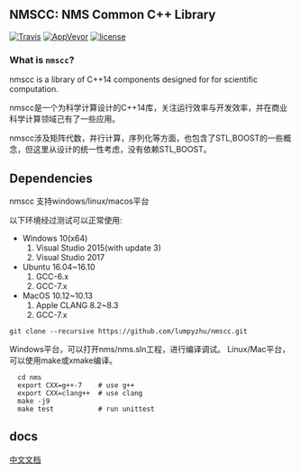 NMSCC: NMS Common C++ Library
------------------------------
[![Travis](https://img.shields.io/travis/lumpyzhu/nmscc.svg)](https://travis-ci.org/lumpyzhu/nmscc)
[![AppVeyor](https://img.shields.io/appveyor/ci/lumpyzhu/nmscc.svg)](https://ci.appveyor.com/project/lumpyzhu/nmscc)
[![license](https://img.shields.io/github/license/lumpyzhu/nmscc.svg)]()

### What is `nmscc`?
nmscc is a library of C++14 components designed for for scientific computation.

nmscc是一个为科学计算设计的C++14库，关注运行效率与开发效率，并在商业科学计算领域己有了一些应用。

nmscc涉及矩阵代数，并行计算，序列化等方面，也包含了STL,BOOST的一些概念，但这里从设计的统一性考虑，没有依赖STL,BOOST。

## Dependencies
  nmscc 支持windows/linux/macos平台


  以下环境经过测试可以正常使用:

- Windows 10(x64)
  1. Visual Studio 2015(with update 3)
  2. Visual Studio 2017
- Ubuntu 16.04~16.10
  1. GCC-6.x
  2. GCC-7.x
- MacOS 10.12~10.13
  1. Apple CLANG 8.2~8.3
  2. GCC-7.x

```
git clone --recursive https://github.com/lumpyzhu/nmscc.git
```
  Windows平台，可以打开nms/nms.sln工程，进行编译调试。
  Linux/Mac平台，可以使用make或xmake编译。
```
  cd nms
  export CXX=g++-7    # use g++
  export CXX=clang++  # use clang
  make -j9
  make test           # run unittest
```

## docs
[中文文档](https://github.com/lumpyzhu/nmscc.docs/index.md)
